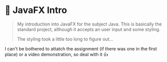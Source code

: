 # 👋 JavaFX Intro
> My introduction into JavaFX for the subject Java. This is basically the standard project, although it accepts an user input and some styling.
>
> The styling took a little too long to figure out...


I can't be bothered to attatch the assignment (if there was one in the first place) or a video demonstration, so deal with it 👍

